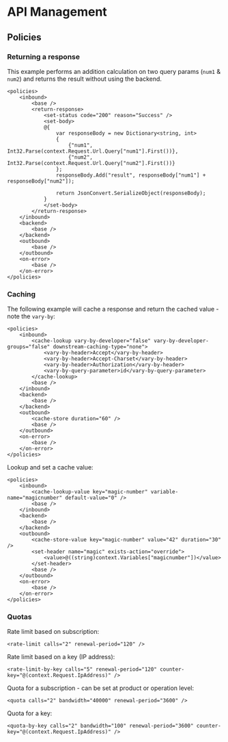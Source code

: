 # API Management

## Policies

### Returning a response

This example performs an addition calculation on two query params (`num1` & `num2`)
and returns the result without using the backend.

    <policies>
        <inbound>
            <base />
            <return-response>
                <set-status code="200" reason="Success" />
                <set-body>
                @{
                    var responseBody = new Dictionary<string, int>
                    {
                        {"num1", Int32.Parse(context.Request.Url.Query["num1"].First())},
                        {"num2", Int32.Parse(context.Request.Url.Query["num2"].First())}
                    };
                    responseBody.Add("result", responseBody["num1"] + responseBody["num2"]);

                    return JsonConvert.SerializeObject(responseBody);
                }
                </set-body>
            </return-response>
        </inbound>
        <backend>
            <base />
        </backend>
        <outbound>
            <base />
        </outbound>
        <on-error>
            <base />
        </on-error>
    </policies>


### Caching

The following example will cache a response and return the cached value - note the `vary-by`:

    <policies>
        <inbound>
            <cache-lookup vary-by-developer="false" vary-by-developer-groups="false" downstream-caching-type="none">
                <vary-by-header>Accept</vary-by-header>
                <vary-by-header>Accept-Charset</vary-by-header>
                <vary-by-header>Authorization</vary-by-header>
                <vary-by-query-parameter>id</vary-by-query-parameter>
            </cache-lookup>
            <base />
        </inbound>
        <backend>
            <base />
        </backend>
        <outbound>
            <cache-store duration="60" />
            <base />
        </outbound>
        <on-error>
            <base />
        </on-error>
    </policies>

Lookup and set a cache value:

    <policies>
        <inbound>
            <cache-lookup-value key="magic-number" variable-name="magicnumber" default-value="0" />
            <base />
        </inbound>
        <backend>
            <base />
        </backend>
        <outbound>
            <cache-store-value key="magic-number" value="42" duration="30" />
            <set-header name="magic" exists-action="override">
                <value>@((string)context.Variables["magicnumber"])</value>
            </set-header>
            <base />
        </outbound>
        <on-error>
            <base />
        </on-error>
    </policies>

### Quotas

Rate limit based on subscription:

    <rate-limit calls="2" renewal-period="120" />

Rate limit based on a key (IP address):

    <rate-limit-by-key calls="5" renewal-period="120" counter-key="@(context.Request.IpAddress)" />

Quota for a subscription - can be set at product or operation level:

    <quota calls="2" bandwidth="40000" renewal-period="3600" />

Quota for a key:

    <quota-by-key calls="2" bandwidth="100" renewal-period="3600" counter-key="@(context.Request.IpAddress)" />
